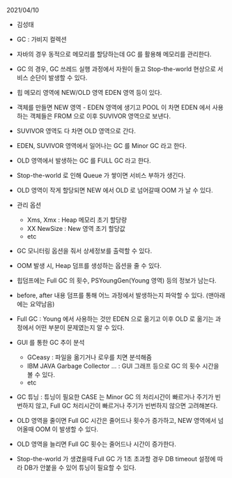 2021/04/10

- 김성태

- GC : 가비지 컬렉션 
- 자바의 경우 동적으로 메모리를 할당하는데 GC 를 활용해 메모리를 관리한다.
- GC 의 경우, GC 쓰레드 실행 과정에서 자원이 들고 Stop-the-world 현상으로 서비스 순단이 발생할 수 있다.
- 힙 메모리 영역에 NEW/OLD 영역 EDEN 영역 등이 있다.
- 객체를 만들면 NEW 영역 - EDEN 영역에 생기고 POOL 이 차면 EDEN 에서 사용하는 객체들은 FROM 으로 이후 SUVIVOR 영역으로 보낸다.
- SUVIVOR 영역도 다 차면 OLD 영역으로 간다.
- EDEN, SUVIVOR 영역에서 일어나는 GC 를 Minor GC 라고 한다.
- OLD 영역에서 발생하는 GC 를 FULL GC 라고 한다.
- Stop-the-world 로 인해 Queue 가 쌓이면 서비스 부하가 생긴다.
- OLD 영역이 작게 할당되면 NEW 에서 OLD 로 넘어갈때 OOM 가 날 수 있다.
- 관리 옵션
	- Xms, Xmx : Heap 메모리 초기 할당량
	- XX NewSize : New 영역 초기 할당값
	- etc
- GC 모니터링 옵션을 줘서 상세정보를 출력할 수 있다.
- OOM 발생 시, Heap 덤프를 생성하는 옵션을 줄 수 있다.
- 힙덤프에는 Full GC 의 횟수, PSYoungGen(Young 영역) 등의 정보가 남는다.
- before, after 내용 덤프를 통해 어느 과정에서 발생하는지 파악할 수 있다. (맨아래에는 요약남음)
- Full GC : Young 에서 사용하는 것만 EDEN 으로 옮기고 이후 OLD 로 옮기는 과정에서 어떤 부분이 문제였는지 알 수 있다.
- GUI 를 통한 GC 추이 분석
	- GCeasy : 파일을 옮기거나 로우를 치면 분석해줌
	- IBM JAVA Garbage Collector ... : GUI 그래프 등으로 GC 의 횟수 시간을 볼 수 있다.
	- etc
- GC 튜닝 : 튜닝이 필요한 CASE 는 Minor GC 의 처리시간이 빠르거나 주기가 빈번하지 않고, Full GC 처리시간이 빠르거나 주기가 빈번하지 않으면 고려해본다.
- OLD 영역을 줄이면 Full GC 시간은 줄어드나 횟수가 증가하고, NEW 영역에서 넘어올때 OOM 이 발생할 수 있다.
- OLD 영역을 늘리면 Full GC 횟수는 줄어드나 시간이 증가한다.
- Stop-the-world 가 생겼을때 Full GC 가 1초 초과할 경우 DB timeout 설정에 따라 DB가 안붙을 수 있어 튜닝이 필요할 수 있다.
